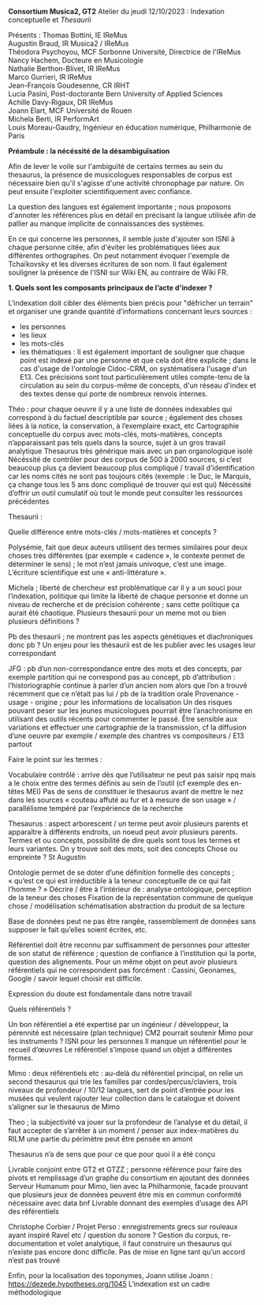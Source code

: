**Consortium Musica2, GT2**
Atelier du jeudi 12/10/2023 : Indexation conceptuelle et _Thesaurii_

Présents : 
Thomas Bottini, IE IReMus  
Augustin Braud, IR Musica2 / IReMus  
Théodora Psychoyou, MCF Sorbonne Université, Directrice de l'IReMus  
Nancy Hachem, Docteure en Musicologie  
Nathalie Berthon-Blivet, IR IReMus   
Marco Gurrieri, IR IReMus  
Jean-François Goudesenne, CR IRHT   
Lucia Pasini, Post-doctorante Bern University of Applied Sciences  
Achille Davy-Rigaux, DR IReMus  
Joann Elart, MCF Université de Rouen  
Michela Berti, IR PerformArt   
Louis Moreau-Gaudry, Ingénieur en éducation numérique, Philharmonie de Paris  

**Préambule : la nécéssité de la désambiguïsation**

Afin de lever le voile sur l'ambiguïté de certains termes au sein du thesaurus, la présence de musicologues responsables de corpus est nécessaire bien qu'il s'agisse d'une activité chronophage par nature. On peut ensuite l'exploiter scientifiquement avec confiance.

La question des langues est également importante ; nous proposons d'annoter les références plus en détail en précisant la langue utilisée afin de pallier au manque implicite de connaissances des systèmes.

En ce qui concerne les personnes, il semble juste d'ajouter son ISNI à chaque personne citée, afin d'éviter les problématiques liées aux différentes orthographes. On peut notamment évoquer l'exemple de Tchaïkovsky et les diverses écritures de son nom. Il faut également souligner la présence de l'ISNI sur Wiki EN, au contraire de Wiki FR.

**1. Quels sont les composants principaux de l’acte d'indexer ?**

L'indexation doit cibler des éléments bien précis pour "défricher un terrain" et organiser une grande quantité d’informations concernant leurs sources :
- les personnes
- les lieux
- les mots-clés
- les thématiques :
Il est également important de souligner que chaque point est indexé par une personne et que cela doit être explicite ; dans le cas d'usage de l'ontologie Cidoc-CRM, on systématisera l'usage d'un E13. Ces précisions sont tout particulièrement utiles compte-tenu de la circulation au sein du corpus-même de concepts, d'un réseau d'index et des textes dense qui porte de nombreux renvois internes.

Théo : pour chaque oeuvre il y a une liste de données indexables qui correspond à du factuel descriptible par source ; également des choses liées à la notice, la conservation, à l’exemplaire exact, etc
Cartographie conceptuelle du corpus avec mots-clés, mots-matières, concepts n’apparaissant pas tels quels dans la source, sujet à un gros travail analytique 
Thesaurus très générique mais avec un pan organologique isolé 
Nécéssité de contrôler pour des corpus de 500 à 2000 sources, si c’est beaucoup plus ça devient beaucoup plus compliqué / travail d’identification car les noms cités ne sont pas toujours cités (exemple : le Duc, le Marquis, ça change tous les 5 ans donc compliqué de trouver qui est qui)
Nécéssité d’offrir un outil cumulatif où tout le monde peut consulter les ressources précédentes 

Thesaurii : 

Quelle différence entre mots-clés / mots-matières et concepts ? 

Polysémie, fait que deux auteurs utilisent des termes similaires pour deux choses très différentes (par exemple « cadence », le contexte permet de déterminer le sens) ; le mot n’est jamais univoque, c’est une image. L’écriture scientifique est une « anti-littérature ».

Michela ; liberté de chercheur est problématique car il y a un souci pour l’indexation, politique qui limite la liberté de chaque personne et donne un niveau de recherche et de précision cohérente ; sans cette politique ça aurait été chaotique. Plusieurs thesaurii pour un meme mot ou bien plusieurs définitions ?

Pb des thesaurii ; ne montrent pas les aspects génétiques et diachroniques donc pb ?
Un enjeu pour les thésaurii est de les publier avec les usages leur correspondant

JFG : pb d’un non-correspondance entre des mots et des concepts, par exemple partition qui ne correspond pas au concept, pb d’attribution : l’historiographie continue à parler d’un ancien nom alors que l’on a trouvé récemment que ce n’était pas lui / pb de la tradition orale
Provenance - usage - origine ; pour les informations de localisation
Un des risques pouvant peser sur les jeunes musicologues pourrait être l’anachronisme en utilisant des outils récents pour commenter le passé.
Être sensible aux variations et effectuer une cartographie de la transmission, cf la diffusion d’une oeuvre par exemple / exemple des chantres vs compositeurs / E13 partout

Faire le point sur les termes : 

Vocabulaire contrôlé : arrive dès que l’utilisateur ne peut pas saisir npq mais a le choix entre des termes définis au sein de l’outil (cf exemple des en-têtes MEI) 
Pas de sens de constituer le thesaurus avant de mettre le nez dans les sources « couteau affuté au fur et à mesure de son usage » / parallélisme tempéré par l’expérience de la recherche

Thesaurus : aspect arborescent / un terme peut avoir plusieurs parents et apparaître à différents endroits, un noeud peut avoir plusieurs parents. Termes et ou concepts, possibilité de dire quels sont tous les termes et leurs variantes. 
On y trouve soit des mots, soit des concepts
Chose ou empreinte ? St Augustin


Ontologie permet de se doter d’une définition formelle des concepts ; « qu’est ce qui est irréductible à la teneur conceptuelle de ce qui fait l’homme ? »
Décrire / être à l’intérieur de : analyse ontologique, perception de la teneur des choses
Fixation de la représentation commune de quelque chose / modélisation schématisation abstraction du produit de sa lecture

Base de données peut ne pas être rangée, rassemblement de données sans supposer le fait qu’elles soient écrites, etc. 

Référentiel doit être reconnu par suffisamment de personnes pour attester de son statut de référence ; question de confiance à l’institution qui la porte, question des alignements.
Pour un même objet on peut avoir plusieurs référentiels qui ne correspondent pas forcément : Cassini, Geonames, Google / savoir lequel choisir est difficile.

Expression du doute est fondamentale dans notre travail

Quels référentiels ?

Un bon référentiel a été expertisé par un ingénieur / développeur, la pérennité est nécessaire (plan technique)
CM2 pourrait soutenir Mimo pour les instruments ? ISNI pour les personnes
Il manque un référentiel pour le recueil d’œuvres 
Le référentiel s’impose quand un objet a différentes formes.

Mimo : deux référentiels etc : au-delà du référentiel principal, on relie un second thesaurus qui trie les familles par cordes/percus/claviers, trois niveaux de profondeur / 10/12 langues, sert de point d’entrée pour les musées qui veulent rajouter leur collection dans le catalogue et doivent s’aligner sur le thesaurus de Mimo

Theo ; la subjectivité va jouer sur la profondeur de l’analyse et du détail, il faut accepter de s’arrêter à un moment / penser aux index-matières du RILM 
une partie du périmètre peut être pensée en amont

Thesaurus n’a de sens que pour ce que pour quoi il a été conçu

Livrable conjoint entre GT2 et GTZZ ; personne référence pour faire des pivots et remplissage d’un graphe du consortium en ajoutant des données
Serveur Humanum pour Mimo, lien avec la Philharmonie, facade prouvant que plusieurs jeux de données peuvent être mis en commun conformité nécessaire avec data bnf
Livrable donnant des exemples d’usage des API des référentiels 

Christophe Corbier / Projet Perso : enregistrements grecs sur rouleaux ayant inspiré Ravel etc / question du sonore ? Gestion du corpus, re-documentation et volet analytique, il faut construire un thesaurus qui n’existe pas encore donc difficile. Pas de mise en ligne tant qu’un accord n’est pas trouvé


Enfin, pour la localisation des toponymes, Joann utilise 
Joann : https://dezede.hypotheses.org/1045 
L‘indexation est un cadre méthodologique





